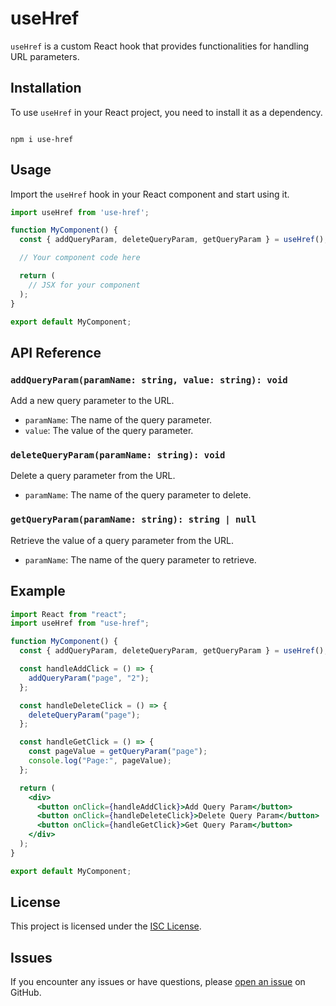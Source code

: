 # useHref

`useHref` is a custom React hook that provides functionalities for handling URL parameters.

## Installation

To use `useHref` in your React project, you need to install it as a dependency.

```

npm i use-href

```

## Usage

Import the `useHref` hook in your React component and start using it.

```jsx
import useHref from 'use-href';

function MyComponent() {
  const { addQueryParam, deleteQueryParam, getQueryParam } = useHref();

  // Your component code here

  return (
    // JSX for your component
  );
}

export default MyComponent;
```

## API Reference

### `addQueryParam(paramName: string, value: string): void`

Add a new query parameter to the URL.

- `paramName`: The name of the query parameter.
- `value`: The value of the query parameter.

### `deleteQueryParam(paramName: string): void`

Delete a query parameter from the URL.

- `paramName`: The name of the query parameter to delete.

### `getQueryParam(paramName: string): string | null`

Retrieve the value of a query parameter from the URL.

- `paramName`: The name of the query parameter to retrieve.

## Example

```jsx
import React from "react";
import useHref from "use-href";

function MyComponent() {
  const { addQueryParam, deleteQueryParam, getQueryParam } = useHref();

  const handleAddClick = () => {
    addQueryParam("page", "2");
  };

  const handleDeleteClick = () => {
    deleteQueryParam("page");
  };

  const handleGetClick = () => {
    const pageValue = getQueryParam("page");
    console.log("Page:", pageValue);
  };

  return (
    <div>
      <button onClick={handleAddClick}>Add Query Param</button>
      <button onClick={handleDeleteClick}>Delete Query Param</button>
      <button onClick={handleGetClick}>Get Query Param</button>
    </div>
  );
}

export default MyComponent;
```

## License

This project is licensed under the [ISC License](LICENSE).

## Issues

If you encounter any issues or have questions, please [open an issue](https://github.com/akinkloluwami/use-href/issues) on GitHub.
